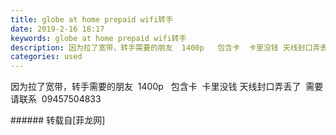 ```yaml
---
title: globe at home prepaid wifi转手
date: 2019-2-16 18:17
keywords: globe at home prepaid wifi转手
description: 因为拉了宽带，转手需要的朋友  1400p   包含卡  卡里没钱 天线封口弄丢了  需要请联系  09457504833
categories: used
---
```

<td class="t_f" id="postmessage_3039256">

因为拉了宽带，转手需要的朋友  1400p   包含卡  卡里没钱 天线封口弄丢了  需要请联系  09457504833<br/>
<img alt="" border="0" class="zoom" data-cf-modified-271d6668056396bdb5ae7a38-="" file="http://www.flw.ph/data/appbyme/upload/image/201902/16/B5CN7dZVnwLT.jpg" id="aimg_T8lVL" lazyloadthumb="1" onclick="" onmouseover="" src="http://www.flw.ph/data/appbyme/upload/image/201902/16/B5CN7dZVnwLT.jpg"/><br/>
<img alt="" border="0" class="zoom" data-cf-modified-271d6668056396bdb5ae7a38-="" file="http://www.flw.ph/data/appbyme/upload/image/201902/16/mlCWh9KHSLlS.jpg" id="aimg_OZmfX" lazyloadthumb="1" onclick="" onmouseover="" src="http://www.flw.ph/data/appbyme/upload/image/201902/16/mlCWh9KHSLlS.jpg"/><br/>
<img alt="" border="0" class="zoom" data-cf-modified-271d6668056396bdb5ae7a38-="" file="http://www.flw.ph/data/appbyme/upload/image/201902/16/fQGmMhJ1mDXa.jpg" id="aimg_dCSgC" lazyloadthumb="1" onclick="" onmouseover="" src="http://www.flw.ph/data/appbyme/upload/image/201902/16/fQGmMhJ1mDXa.jpg"/><br/>
</td>
###### 转载自[菲龙网]